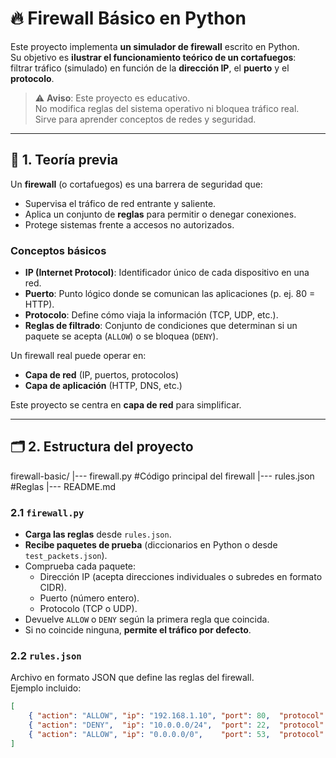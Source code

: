 # 🔥 Firewall Básico en Python

Este proyecto implementa **un simulador de firewall** escrito en Python.  
Su objetivo es **ilustrar el funcionamiento teórico de un cortafuegos**:  
filtrar tráfico (simulado) en función de la **dirección IP**, el **puerto** y el **protocolo**.

> ⚠️ **Aviso**: Este proyecto es educativo.  
> No modifica reglas del sistema operativo ni bloquea tráfico real.  
> Sirve para aprender conceptos de redes y seguridad.

---

## 🧠 1. Teoría previa

Un **firewall** (o cortafuegos) es una barrera de seguridad que:
- Supervisa el tráfico de red entrante y saliente.
- Aplica un conjunto de **reglas** para permitir o denegar conexiones.
- Protege sistemas frente a accesos no autorizados.

### Conceptos básicos

- **IP (Internet Protocol)**: Identificador único de cada dispositivo en una red.
- **Puerto**: Punto lógico donde se comunican las aplicaciones (p. ej. 80 = HTTP).
- **Protocolo**: Define cómo viaja la información (TCP, UDP, etc.).
- **Reglas de filtrado**: Conjunto de condiciones que determinan si un paquete se acepta (`ALLOW`) o se bloquea (`DENY`).

Un firewall real puede operar en:
- **Capa de red** (IP, puertos, protocolos)
- **Capa de aplicación** (HTTP, DNS, etc.)

Este proyecto se centra en **capa de red** para simplificar.

---

## 🗂️ 2. Estructura del proyecto

firewall-basic/
|--- firewall.py #Código principal del firewall
|--- rules.json #Reglas 
|--- README.md


### 2.1 `firewall.py`
- **Carga las reglas** desde `rules.json`.
- **Recibe paquetes de prueba** (diccionarios en Python o desde `test_packets.json`).
- Comprueba cada paquete:
  - Dirección IP (acepta direcciones individuales o subredes en formato CIDR).
  - Puerto (número entero).
  - Protocolo (TCP o UDP).
- Devuelve `ALLOW` o `DENY` según la primera regla que coincida.
- Si no coincide ninguna, **permite el tráfico por defecto**.

### 2.2 `rules.json`
Archivo en formato JSON que define las reglas del firewall.  
Ejemplo incluido:
```json
[
    { "action": "ALLOW", "ip": "192.168.1.10", "port": 80,  "protocol": "TCP" },
    { "action": "DENY",  "ip": "10.0.0.0/24",  "port": 22,  "protocol": "TCP" },
    { "action": "ALLOW", "ip": "0.0.0.0/0",    "port": 53,  "protocol": "UDP" }
]

